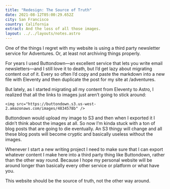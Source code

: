 ```yaml
---
title: "Redesign: The Source of Truth"
date: 2021-08-12T05:00:29.652Z
city: San Francisco
country: California
extract: And the loss of all those images.
layout: ../../layouts/notes.astro
---
```

One of the things I regret with my website is using a third party newsletter service for Adventures. Or, at least not archiving things properly. 

For years I used Buttondown—an excellent service that lets you write email newsletters—and I still love it to death, but I’d get lazy about migrating content out of it. Every so often I’d copy and paste the markdown into a new file with Eleventy and then duplicate the post for my site at /adventures. 

But lately, as I started migrating all my content from Eleventy to Astro, I realized that all the links to images just aren’t going to stick around:

```
<img src="https://buttondown.s3.us-west-2.amazonaws.com/images/4834578b" />
```

Buttondown would upload my image to S3 and then when I exported it I didn’t think about the images at all. So now I’m kinda stuck with a ton of blog posts that are going to die eventually. An S3 thingy will change and all these blog posts will become cryptic and basically useless without the images. 

Whenever I start a new writing project I need to make sure that I can export whatever content I make here into a third party thing like Buttondown, rather than the other way round. Because I hope my personal website will be around longer than basically every other service or platform or what have you.

This website should be the source of truth, not the other way around. 